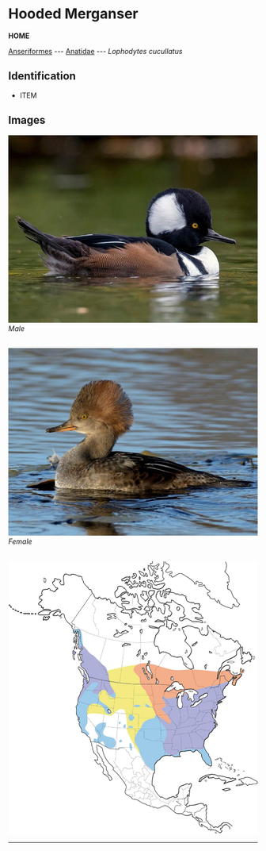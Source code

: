# Hooded Merganser
**HOME**

[Anseriformes](/birding/orders/anseriformes) ---
[Anatidae](/birding/orders/anseriformes/anatidae) ---
*Lophodytes cucullatus*

## Identification
- ITEM

## Images
![](/birding/images/lophodytes_cucullatus_home_male.jpg)</br>
*Male* </br></br>

![](/birding/images/lophodytes_cucullatus_home_female.jpg)</br>
*Female* </br></br>

![](/birding/images/lophodytes_cucullatus_home_map.jpg)

----

<!---## Notes
### DATE. PLACE---SPECIFIC
NOTE--->
